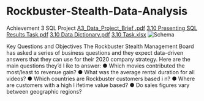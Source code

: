 # Rockbuster-Stealth-Data-Analysis
Achievement 3 SQL Project
[A3_Data_Project_Brief .pdf](https://github.com/samirjt09/Rockbuster-Stealth-Data-Analysis/files/10058296/A3_Data_Project_Brief.pdf)
[3.10 Presenting SQL Results Task.pdf](https://github.com/samirjt09/Rockbuster-Stealth-Data-Analysis/files/10058336/3.10.Presenting.SQL.Results.Task.pdf)
[3.10 Data Dictionary.pdf](https://github.com/samirjt09/Rockbuster-Stealth-Data-Analysis/files/10058337/3.10.Data.Dictionary.pdf)
[3.10 Task.xlsx](https://github.com/samirjt09/Rockbuster-Stealth-Data-Analysis/files/10058339/3.10.Task.xlsx)
![Schema](https://user-images.githubusercontent.com/118755818/203109850-4bbd2e90-138a-46cc-b442-e6aed8e573b1.jpg)

Key Questions and Objectives
The Rockbuster Stealth Management Board has asked a series of business questions and
they expect data-driven answers that they can use for their 2020 company strategy. Here are
the main questions they’d l ike to answer:
● Which movies contributed the most/least to revenue gain?
● What was the average rental duration for all videos?
● Which countries are Rockbuster customers based i n?
● Where are customers with a high l ifetime value based?
● Do sales figures vary between geographic regions?
